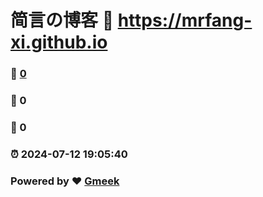 # 简言の博客 :link: https://mrfang-xi.github.io 
### :page_facing_up: [0](https://mrfang-xi.github.io/tag.html) 
### :speech_balloon: 0 
### :hibiscus: 0 
### :alarm_clock: 2024-07-12 19:05:40 
### Powered by :heart: [Gmeek](https://github.com/Meekdai/Gmeek)
